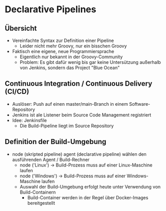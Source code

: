 # Declarative Pipelines

## Übersicht 

* Vereinfachte Syntax zur Definition einer Pipeline
  * Leider nicht mehr Groovy, nur ein bisschen Groovy
* Faktisch eine eigene, neue Programmiersprache
  * Eigentlich nur bekannt in der Groovy-Community
  * Problem: Es gibt dafür wenig bis gar keine Untersützung außerhalb von Jenkins, sondern das Project "Blue Ocean"

## Continuous Integration / Continuous Delivery (CI/CD)

* Auslöser: Push auf einen master/main-Branch in einem Software-Repository
* Jenkins ist ale Listener beim Source Code Management registriert
* Idee: Jenkinsfile
  * Die Build-Pipeline liegt im Source Repository

## Definition der Build-Umgebung

* node (skripted pipeline) agent (declarative pipeline) wählen den ausführenden Agent / Build-Rechner
  * node ('Linux') -> Build-Prozess muss auf einer Linux-Maschine laufen
  * node ('Windows') -> Build-Prozess muss auf einer Windows-Maschine laufen
  * Auswahl der Build-Umgebung erfolgt heute unter Verwendung von Build-Containern
    * Build-Container werden in der Regel über Docker-Images bereitgestellt
